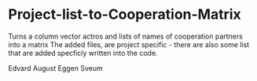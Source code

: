 # Project-list-to-Cooperation-Matrix
Turns a column vector actros and lists of names of cooperation partners into a matrix
The added files, are project specific - there are also some list that are added specficly written into the code.



Edvard August Eggen Sveum 
